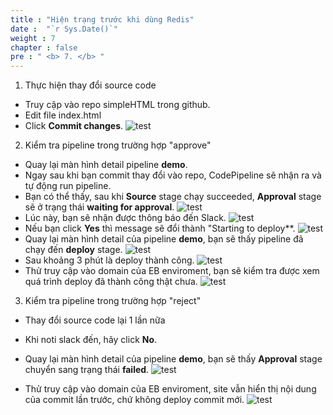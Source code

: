 ```yaml
---
title : "Hiện trạng trước khi dùng Redis"
date :  "`r Sys.Date()`" 
weight : 7 
chapter : false
pre : " <b> 7. </b> "
---
```


1. Thực hiện thay đổi source code
  + Truy cập vào repo simpleHTML trong github.
  + Edit file index.html
  + Click **Commit changes**.
  ![test](/images/5.test/005.png)

2. Kiểm tra pipeline trong trường hợp "approve"
  + Quay lại màn hình detail pipeline **demo**.
  + Ngay sau khi bạn commit thay đổi vào repo, CodePipeline sẽ nhận ra và tự động run pipeline.
  + Bạn có thể thấy, sau khi **Source** stage chạy succeeded, **Approval** stage sẽ ở trạng thái **waiting for approval**.
  ![test](/images/5.test/002.png)
  + Lúc này, bạn sẽ nhận được thông báo đến Slack.
  ![test](/images/5.test/006.png)
  + Nếu bạn click **Yes** thì message sẽ đổi thành "Starting to deploy**.
  ![test](/images/5.test/006-1.png)
  + Quay lại màn hình detail của pipeline **demo**, bạn sẽ thấy pipeline đã chạy đến **deploy** stage.
  ![test](/images/5.test/007.png)
  + Sau khoảng 3 phút là deploy thành công. 
  ![test](/images/5.test/008.png)
  + Thử truy cập vào domain của EB enviroment, bạn sẽ kiểm tra được xem quá trình deploy đã thành công thật chưa.
  ![test](/images/5.test/009.png)
  
3. Kiểm tra pipeline trong trường hợp "reject"
  + Thay đổi source code lại 1 lần nữa
  
  + Khi noti slack đến, hãy click **No**.
  + Quay lại màn hình detail của pipeline **demo**, bạn sẽ thấy **Approval** stage chuyển sang trạng thái **failed**.
  ![test](/images/5.test/010.png)
  +  Thử truy cập vào domain của EB enviroment, site vẫn hiển thị nội dung của commit lần trước, chứ không deploy commit mới.
  ![test](/images/5.test/009.png)
